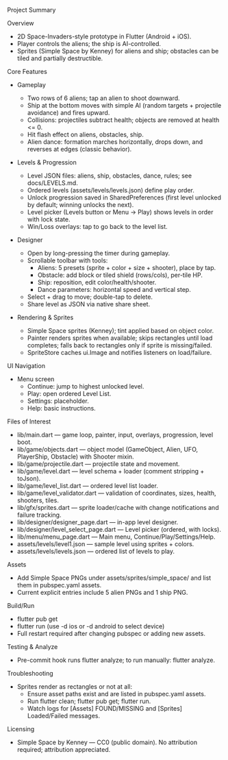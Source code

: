 Project Summary

Overview
- 2D Space-Invaders-style prototype in Flutter (Android + iOS).
- Player controls the aliens; the ship is AI-controlled.
- Sprites (Simple Space by Kenney) for aliens and ship; obstacles can be tiled and partially destructible.

Core Features
- Gameplay
  - Two rows of 6 aliens; tap an alien to shoot downward.
  - Ship at the bottom moves with simple AI (random targets + projectile avoidance) and fires upward.
  - Collisions: projectiles subtract health; objects are removed at health <= 0.
  - Hit flash effect on aliens, obstacles, ship.
  - Alien dance: formation marches horizontally, drops down, and reverses at edges (classic behavior).

- Levels & Progression
  - Level JSON files: aliens, ship, obstacles, dance, rules; see docs/LEVELS.md.
  - Ordered levels (assets/levels/levels.json) define play order.
  - Unlock progression saved in SharedPreferences (first level unlocked by default; winning unlocks the next).
  - Level picker (Levels button or Menu → Play) shows levels in order with lock state.
  - Win/Loss overlays: tap to go back to the level list.

- Designer
  - Open by long-pressing the timer during gameplay.
  - Scrollable toolbar with tools:
    - Aliens: 5 presets (sprite + color + size + shooter), place by tap.
    - Obstacle: add block or tiled shield (rows/cols), per-tile HP.
    - Ship: reposition, edit color/health/shooter.
    - Dance parameters: horizontal speed and vertical step.
  - Select + drag to move; double-tap to delete.
  - Share level as JSON via native share sheet.

- Rendering & Sprites
  - Simple Space sprites (Kenney); tint applied based on object color.
  - Painter renders sprites when available; skips rectangles until load completes; falls back to rectangles only if sprite is missing/failed.
  - SpriteStore caches ui.Image and notifies listeners on load/failure.

UI Navigation
- Menu screen
  - Continue: jump to highest unlocked level.
  - Play: open ordered Level List.
  - Settings: placeholder.
  - Help: basic instructions.

Files of Interest
- lib/main.dart — game loop, painter, input, overlays, progression, level boot.
- lib/game/objects.dart — object model (GameObject, Alien, UFO, PlayerShip, Obstacle) with Shooter mixin.
- lib/game/projectile.dart — projectile state and movement.
- lib/game/level.dart — level schema + loader (comment stripping + toJson).
- lib/game/level_list.dart — ordered level list loader.
- lib/game/level_validator.dart — validation of coordinates, sizes, health, shooters, tiles.
- lib/gfx/sprites.dart — sprite loader/cache with change notifications and failure tracking.
- lib/designer/designer_page.dart — in-app level designer.
- lib/designer/level_select_page.dart — Level picker (ordered, with locks).
- lib/menu/menu_page.dart — Main menu, Continue/Play/Settings/Help.
- assets/levels/level1.json — sample level using sprites + colors.
- assets/levels/levels.json — ordered list of levels to play.

Assets
- Add Simple Space PNGs under assets/sprites/simple_space/ and list them in pubspec.yaml assets.
- Current explicit entries include 5 alien PNGs and 1 ship PNG.

Build/Run
- flutter pub get
- flutter run (use -d ios or -d android to select device)
- Full restart required after changing pubspec or adding new assets.

Testing & Analyze
- Pre-commit hook runs flutter analyze; to run manually: flutter analyze.

Troubleshooting
- Sprites render as rectangles or not at all:
  - Ensure asset paths exist and are listed in pubspec.yaml assets.
  - Run flutter clean; flutter pub get; flutter run.
  - Watch logs for [Assets] FOUND/MISSING and [Sprites] Loaded/Failed messages.

Licensing
- Simple Space by Kenney — CC0 (public domain). No attribution required; attribution appreciated.

